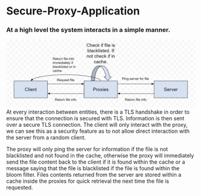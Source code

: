 # Secure-Proxy-Application
### At a high level the system interacts in a simple manner.
![](https://github.com/shashankdahiya/Secure-Proxy-Application/blob/master/src/Client:server%20setup.png)
At every interaction between entities, there is a TLS handshake in order to ensure that the connection is secured with TLS. Information is then sent over a secure TLS connection. The client will only interact with the proxy, we can see this as a security feature as to not allow direct interaction with the server from a random client.

The proxy will only ping the server for information if the file is not blacklisted and not found in the cache, otherwise the proxy will immediately send the file content back to the client if it is found within the cache or a message saying that the file is blacklisted if the file is found within the bloom filter. Files contents returned from the server are stored within a cache inside the proxies for quick retrieval the next time the file is requested.
